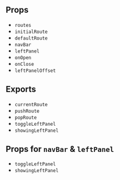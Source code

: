 ## Props
- `routes`
- `initialRoute`
- `defaultRoute`
- `navBar`
- `leftPanel`
- `onOpen`
- `onClose`
- `leftPanelOffset`

## Exports
- `currentRoute`
- `pushRoute`
- `popRoute`
- `toggleLeftPanel`
- `showingLeftPanel`

## Props for `navBar` & `leftPanel`
- `toggleLeftPanel`
- `showingLeftPanel`